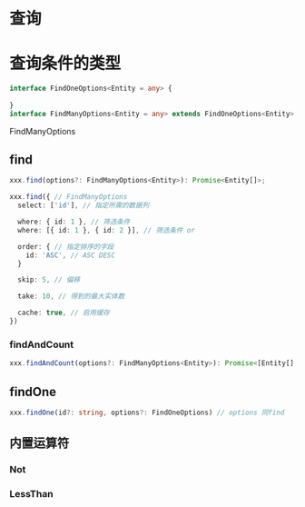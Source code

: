 # 查询

# 查询条件的类型
```ts
interface FindOneOptions<Entity = any> {
  
}
interface FindManyOptions<Entity = any> extends FindOneOptions<Entity> {}
```

FindManyOptions

## find
```ts
xxx.find(options?: FindManyOptions<Entity>): Promise<Entity[]>;

xxx.find({ // FindManyOptions
  select: ['id'], // 指定所需的数据列

  where: { id: 1 }, // 筛选条件
  where: [{ id: 1 }, { id: 2 }], // 筛选条件 or

  order: { // 指定排序的字段
    id: 'ASC', // ASC DESC
  }

  skip: 5, // 偏移

  take: 10, // 得到的最大实体数

  cache: true, // 启用缓存
})
```

### findAndCount
```ts
xxx.findAndCount(options?: FindManyOptions<Entity>): Promise<[Entity[], number]>;
```

## findOne
```ts
xxx.findOne(id?: string, options?: FindOneOptions) // options 同find
```

## 内置运算符
### Not
### LessThan